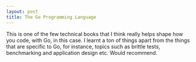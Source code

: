 ```yaml
---
layout: post
title: The Go Programming Language
---
```


This is one of the few technical books that I think really helps shape how you code, with Go, in this case. I learnt a ton of things apart from the things that are specific to Go, for instance, topics such as brittle tests, benchmarking and application design etc. Would recommend.
